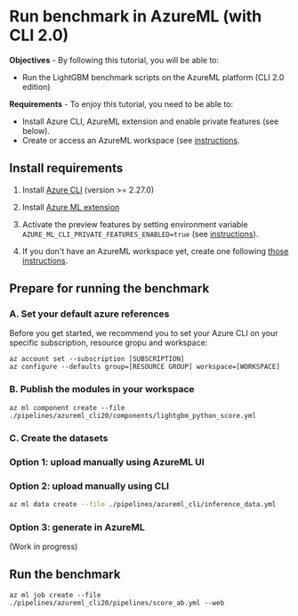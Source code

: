 # Run benchmark in AzureML (with CLI 2.0)

**Objectives** - By following this tutorial, you will be able to:

- Run the LightGBM benchmark scripts on the AzureML platform (CLI 2.0 edition)

**Requirements** - To enjoy this tutorial, you need to be able to:

- Install Azure CLI, AzureML extension and enable private features (see below).
- Create or access an AzureML workspace (see [instructions](https://docs.microsoft.com/en-us/azure/machine-learning/quickstart-create-resources).

## Install requirements

1. Install [Azure CLI](https://docs.microsoft.com/en-us/cli/azure/install-azure-cli) (version >= 2.27.0)

2. Install [Azure ML extension](https://docs.microsoft.com/en-us/azure/machine-learning/how-to-configure-cli)

3. Activate the preview features by setting environment variable `AZURE_ML_CLI_PRIVATE_FEATURES_ENABLED=true` (see [instructions](https://github.com/Azure/azureml-previews/tree/main/previews/pipelines#how-to-get-started)).

4. If you don't have an AzureML workspace yet, create one following [those instructions](https://docs.microsoft.com/en-us/azure/machine-learning/quickstart-create-resources).

## Prepare for running the benchmark

### A. Set your default azure references

Before you get started, we recommend you to set your Azure CLI on your specific subscription, resource gropu and workspace:

```
az account set --subscription [SUBSCRIPTION]
az configure --defaults group=[RESOURCE GROUP] workspace=[WORKSPACE]
```

### B. Publish the modules in your workspace

```
az ml component create --file ./pipelines/azureml_cli20/components/lightgbm_python_score.yml
```

### C. Create the datasets

### Option 1: upload manually using AzureML UI

### Option 2: upload manually using CLI

```bash
az ml data create --file ./pipelines/azureml_cli/inference_data.yml
```

### Option 3: generate in AzureML

(Work in progress)

## Run the benchmark

```
az ml job create --file ./pipelines/azureml_cli20/pipelines/score_ab.yml --web
```
